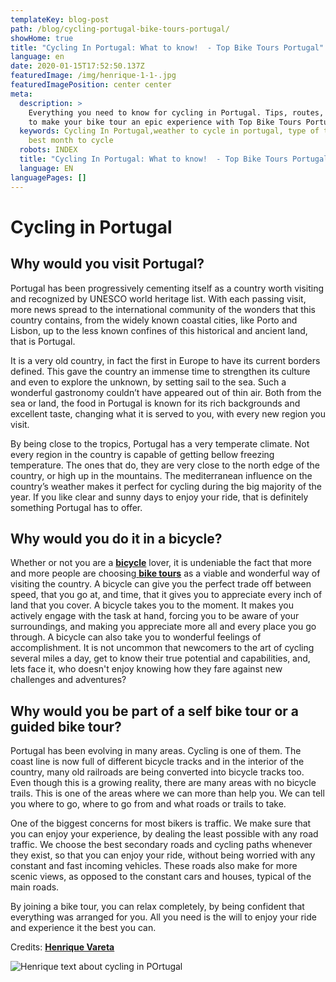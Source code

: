 ```yaml
---
templateKey: blog-post
path: /blog/cycling-portugal-bike-tours-portugal/
showHome: true
title: "Cycling In Portugal: What to know!  - Top Bike Tours Portugal"
language: en
date: 2020-01-15T17:52:50.137Z
featuredImage: /img/henrique-1-1-.jpg
featuredImagePosition: center center
meta:
  description: >
    Everything you need to know for cycling in Portugal. Tips, routes, and more
    to make your bike tour an epic experience with Top Bike Tours Portugal.
  keywords: Cycling In Portugal,weather to cycle in portugal, type of terrain,
    best month to cycle
  robots: INDEX
  title: "Cycling In Portugal: What to know!  - Top Bike Tours Portugal"
  language: EN
languagePages: []
---
```

# Cycling in Portugal

## Why would you visit Portugal?

Portugal has been progressively cementing itself as a country worth visiting and recognized by UNESCO world heritage list. With each passing visit, more news spread to the international community of the wonders that this country contains, from the widely known coastal cities, like Porto and Lisbon, up to the less known confines of this historical and ancient land, that is Portugal.

It is a very old country, in fact the first in Europe to have its current borders defined. This gave the country an immense time to strengthen its culture and even to explore the unknown, by setting sail to the sea. Such a wonderful gastronomy couldn’t have appeared out of thin air. Both from the sea or land, the food in Portugal is known for its rich backgrounds and excellent taste, changing what it is served to you, with every new region you visit.

By being close to the tropics, Portugal has a very temperate climate. Not every region in the country is capable of getting bellow freezing temperature. The ones that do, they are very close to the north edge of the country, or high up in the mountains. The mediterranean influence on the country’s weather makes it perfect for cycling during the big majority of the year. If you like clear and sunny days to enjoy your ride, that is definitely something Portugal has to offer.

## Why would you do it in a bicycle?

Whether or not you are a **[bicycle](https://topbiketoursportugal.com/rent-bike-porto-portugal/)** lover, it is undeniable the fact that more and more people are choosing[ **bike tours**](https://topbiketoursportugal.com/bike-tours-in-portugal/) as a viable and wonderful way of visiting the country. A bicycle can give you the perfect trade off between speed, that you go at, and time, that it gives you to appreciate every inch of land that you cover. A bicycle takes you to the moment. It makes you actively engage with the task at hand, forcing you to be aware of your surroundings, and making you appreciate more all and every place you go through. A bicycle can also take you to wonderful feelings of accomplishment. It is not uncommon that newcomers to the art of cycling several miles a day, get to know their true potential and capabilities, and, lets face it, who doesn't enjoy knowing how they fare against new challenges and adventures?

## Why would you be part of a self bike tour or a guided bike tour?

Portugal has been evolving in many areas. Cycling is one of them. The coast line is now full of different bicycle tracks and in the interior of the country, many old railroads are being converted into bicycle tracks too. Even though this is a growing reality, there are many areas with no bicycle trails. This is one of the areas where we can more than help you. We can tell you where to go, where to go from and what roads or trails to take.

One of the biggest concerns for most bikers is traffic. We make sure that you can enjoy your experience, by dealing the least possible with any road traffic. We choose the best secondary roads and cycling paths whenever they exist, so that you can enjoy your ride, without being worried with any constant and fast incoming vehicles. These roads also make for more scenic views, as opposed to the constant cars and houses, typical of the main roads.

By joining a bike tour, you can relax completely, by being confident that everything was arranged for you. All you need is the will to enjoy your ride and experience it the best you can.

Credits: **[Henrique Vareta](https://topbiketoursportugal.com/about-us-biking-travel/)**

![Henrique text about cycling in POrtugal](/img/henrique-1-1-.jpg "Henrique text about cycling in POrtugal")